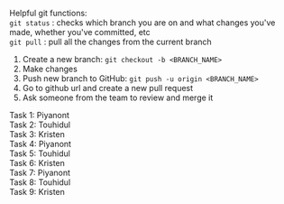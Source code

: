 Helpful git functions: <br>
`git status` : checks which branch you are on and what changes you've made, whether you've committed, etc <br>
`git pull` : pull all the changes from the current branch <br>

1. Create a new branch: `git checkout -b <BRANCH_NAME>`
2. Make changes
3. Push new branch to GitHub: `git push -u origin <BRANCH_NAME>`
4. Go to github url and create a new pull request
5. Ask someone from the team to review and merge it


Task 1: Piyanont <br>
Task 2: Touhidul <br>
Task 3: Kristen <br>
Task 4: Piyanont <br>
Task 5: Touhidul <br>
Task 6: Kristen  <br>
Task 7: Piyanont <br>
Task 8: Touhidul <br>
Task 9: Kristen
